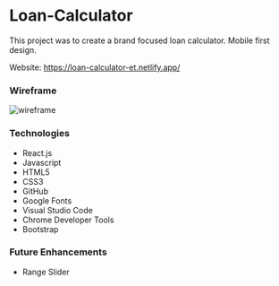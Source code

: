 # Loan-Calculator

This project was to create a brand focused loan calculator. Mobile first design. 

Website: https://loan-calculator-et.netlify.app/


### Wireframe

![wireframe](images/wireframe.png)

### Technologies

* React.js
* Javascript
* HTML5
* CSS3
* GitHub
* Google Fonts
* Visual Studio Code
* Chrome Developer Tools
* Bootstrap


### Future Enhancements

* Range Slider
